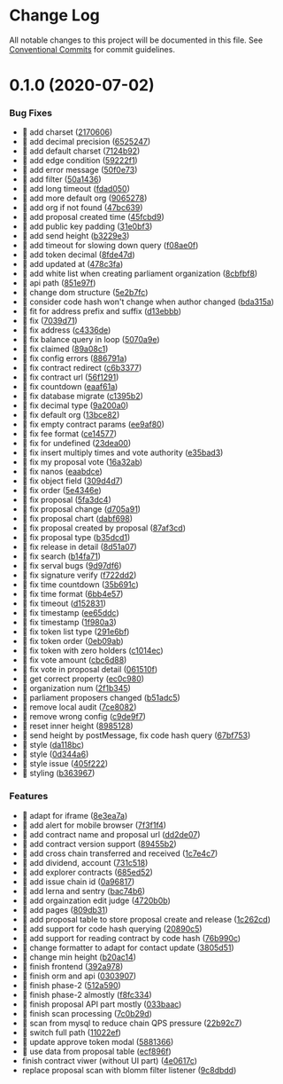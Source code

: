 # Change Log

All notable changes to this project will be documented in this file.
See [Conventional Commits](https://conventionalcommits.org) for commit guidelines.

# 0.1.0 (2020-07-02)


### Bug Fixes

* 🐛 add charset ([2170606](https://github.com/AElfProject/aelf-contract-viewer/commit/2170606e479f7a62a4ea00423f822c9806abf6f3))
* 🐛 add decimal precision ([6525247](https://github.com/AElfProject/aelf-contract-viewer/commit/6525247013bfa82831551ebe15e0f8803bd6af9e))
* 🐛 add default charset ([7124b92](https://github.com/AElfProject/aelf-contract-viewer/commit/7124b9276668d5234cb9f30cd6885ce7545ccd08))
* 🐛 add edge condition ([59222f1](https://github.com/AElfProject/aelf-contract-viewer/commit/59222f1adde630e67f9abc1edc1dea6c3f60b41a))
* 🐛 add error message ([50f0e73](https://github.com/AElfProject/aelf-contract-viewer/commit/50f0e736c7e090acda8cb874d3033d8c30444366))
* 🐛 add filter ([50a1436](https://github.com/AElfProject/aelf-contract-viewer/commit/50a14368dffdd1a11a82061f1222aea9834286b0))
* 🐛 add long timeout ([fdad050](https://github.com/AElfProject/aelf-contract-viewer/commit/fdad05033515c8d3ca8b92982b7d404d37f2a130))
* 🐛 add more default org ([9065278](https://github.com/AElfProject/aelf-contract-viewer/commit/9065278e892c1530a74c40ef00d838132465b8e8))
* 🐛 add org if not found ([47bc639](https://github.com/AElfProject/aelf-contract-viewer/commit/47bc6394babbcc7776b35581c3508e8a60734835))
* 🐛 add proposal created time ([45fcbd9](https://github.com/AElfProject/aelf-contract-viewer/commit/45fcbd926f98ec02ee2595b7533d8b76dff9a21b))
* 🐛 add public key padding ([31e0bf3](https://github.com/AElfProject/aelf-contract-viewer/commit/31e0bf3cb11d52a34c8cd5727e284c046da5524d))
* 🐛 add send height ([b3229e3](https://github.com/AElfProject/aelf-contract-viewer/commit/b3229e3feaaa659cb06977b52392dcc6d1528772))
* 🐛 add timeout for slowing down query ([f08ae0f](https://github.com/AElfProject/aelf-contract-viewer/commit/f08ae0f76eefaa70ada8a752b597520a49fe0178))
* 🐛 add token decimal ([8fde47d](https://github.com/AElfProject/aelf-contract-viewer/commit/8fde47d4c146ebb5c940570670c195065afdad6e))
* 🐛 add updated at ([478c3fa](https://github.com/AElfProject/aelf-contract-viewer/commit/478c3fa027b8c497fe05f5587fde78338ca9ac13))
* 🐛 add white list when creating parliament organization ([8cbfbf8](https://github.com/AElfProject/aelf-contract-viewer/commit/8cbfbf842ad0581a9c79c4e8a675378953b04c27))
* 🐛 api path ([851e97f](https://github.com/AElfProject/aelf-contract-viewer/commit/851e97f2a38563e871082b4c62d050e4fc427e96))
* 🐛 change dom structure ([5e2b7fc](https://github.com/AElfProject/aelf-contract-viewer/commit/5e2b7fc5ffc621e0060c0077fb243e21f0df159d))
* 🐛 consider code hash won't change when author changed ([bda315a](https://github.com/AElfProject/aelf-contract-viewer/commit/bda315a6ced6e7553480803ed9c430de12d30d16))
* 🐛 fit for address prefix and suffix ([d13ebbb](https://github.com/AElfProject/aelf-contract-viewer/commit/d13ebbb65ecc6bc5f50ac57b4d64c9fb32e17f71))
* 🐛 fix ([7039d71](https://github.com/AElfProject/aelf-contract-viewer/commit/7039d717d78eac268bfdd12ed16abc366836a24c))
* 🐛 fix address ([c4336de](https://github.com/AElfProject/aelf-contract-viewer/commit/c4336de82f870c2c1b5a3c69e52164ce83fd125e))
* 🐛 fix balance query in loop ([5070a9e](https://github.com/AElfProject/aelf-contract-viewer/commit/5070a9ed06c10c71a890ab9aa8e3261a62f41af2))
* 🐛 fix claimed ([89a08c1](https://github.com/AElfProject/aelf-contract-viewer/commit/89a08c14d946b001947f6c892d60d0db8d860392))
* 🐛 fix config errors ([886791a](https://github.com/AElfProject/aelf-contract-viewer/commit/886791aec9e5003e13db028f6b5be35e2dd6746b))
* 🐛 fix contract redirect ([c6b3377](https://github.com/AElfProject/aelf-contract-viewer/commit/c6b3377ae750502a461c0cb2ca4765756db16019))
* 🐛 fix contract url ([56f1291](https://github.com/AElfProject/aelf-contract-viewer/commit/56f12913e3830e85a293aaec18dc50f63894f8a9))
* 🐛 fix countdown ([eaaf61a](https://github.com/AElfProject/aelf-contract-viewer/commit/eaaf61aaf4816cda91fbd5f9c9606617cd4f0b64))
* 🐛 fix database migrate ([c1395b2](https://github.com/AElfProject/aelf-contract-viewer/commit/c1395b21aa8e4114f91140b8e0eab6914469aeed))
* 🐛 fix decimal type ([9a200a0](https://github.com/AElfProject/aelf-contract-viewer/commit/9a200a0f8c695de119c5e2fbb49a54e03e30bcb3))
* 🐛 fix default org ([13bce82](https://github.com/AElfProject/aelf-contract-viewer/commit/13bce829763476e00ea478d0aea0127decf97cb5))
* 🐛 fix empty contract params ([ee9af80](https://github.com/AElfProject/aelf-contract-viewer/commit/ee9af8023da5502bf632dea7121d74344d43c1be))
* 🐛 fix fee format ([ce14577](https://github.com/AElfProject/aelf-contract-viewer/commit/ce14577520fefaf7d0a9704e40557423d828c735))
* 🐛 fix for undefined ([23dea00](https://github.com/AElfProject/aelf-contract-viewer/commit/23dea00fb2b786b6923b216fb5d428b0a94ea6b2))
* 🐛 fix insert multiply times and vote authority ([e35bad3](https://github.com/AElfProject/aelf-contract-viewer/commit/e35bad3995db580afa4509f2c60e892cc214141c))
* 🐛 fix my proposal vote ([16a32ab](https://github.com/AElfProject/aelf-contract-viewer/commit/16a32ab8d5392e5e36cc1d4a23b94dc09ad0467b))
* 🐛 fix nanos ([eaabdce](https://github.com/AElfProject/aelf-contract-viewer/commit/eaabdced330ae0ed42849fd0df443a5a336af880))
* 🐛 fix object field ([309d4d7](https://github.com/AElfProject/aelf-contract-viewer/commit/309d4d7aa35ec042b6f17b35ec1742995555187a))
* 🐛 fix order ([5e4346e](https://github.com/AElfProject/aelf-contract-viewer/commit/5e4346e4fed5442fbeafcfa1b11183fbe3e588b1))
* 🐛 fix proposal ([5fa3dc4](https://github.com/AElfProject/aelf-contract-viewer/commit/5fa3dc4801b5e0afefb87b89d14343dcb00b85fd))
* 🐛 fix proposal change ([d705a91](https://github.com/AElfProject/aelf-contract-viewer/commit/d705a914ce9bbedfc1b50b91f6cd4f93d7e132b2))
* 🐛 fix proposal chart ([dabf698](https://github.com/AElfProject/aelf-contract-viewer/commit/dabf6981ea746db597f4f460000a3db2dde8c83a))
* 🐛 fix proposal created by proposal ([87af3cd](https://github.com/AElfProject/aelf-contract-viewer/commit/87af3cd5c22252bc06fc45c87514c834b130624e))
* 🐛 fix proposal type ([b35dcd1](https://github.com/AElfProject/aelf-contract-viewer/commit/b35dcd11a59f7d47c58a49d3ac89e3f4bfa06195))
* 🐛 fix release in detail ([8d51a07](https://github.com/AElfProject/aelf-contract-viewer/commit/8d51a07a2ab662f9b6030d54e5e5581fe9832002))
* 🐛 fix search ([b14fa71](https://github.com/AElfProject/aelf-contract-viewer/commit/b14fa719fed41d5b063504acf2b2a71d803322b7))
* 🐛 fix serval bugs ([9d97df6](https://github.com/AElfProject/aelf-contract-viewer/commit/9d97df63f26abad735a74ab7628b6a87f6f8b658))
* 🐛 fix signature verify ([f722dd2](https://github.com/AElfProject/aelf-contract-viewer/commit/f722dd23b9d3f7b376ad561a18b04d42b36f653f))
* 🐛 fix time countdown ([35b691c](https://github.com/AElfProject/aelf-contract-viewer/commit/35b691c11c43546665bf79295112612717ae6acc))
* 🐛 fix time format ([6bb4e57](https://github.com/AElfProject/aelf-contract-viewer/commit/6bb4e57163a3e7228bbd07915c414d23df210ec5))
* 🐛 fix timeout ([d152831](https://github.com/AElfProject/aelf-contract-viewer/commit/d152831ba3549ba75f37cc8ca10f490fe2c1a39c))
* 🐛 fix timestamp ([ee65ddc](https://github.com/AElfProject/aelf-contract-viewer/commit/ee65ddcaf9a511afafd2dca0b62fdf871f2e1bbd))
* 🐛 fix timestamp ([1f980a3](https://github.com/AElfProject/aelf-contract-viewer/commit/1f980a35a39f716cbcdf3ff782f85f16f58de67b))
* 🐛 fix token list type ([291e6bf](https://github.com/AElfProject/aelf-contract-viewer/commit/291e6bf3aaaa174a8c7c46928a940449a3cc7145))
* 🐛 fix token order ([0eb09ab](https://github.com/AElfProject/aelf-contract-viewer/commit/0eb09ab02d0aae1015b63c463f5b920fa7df9834))
* 🐛 fix token with zero holders ([c1014ec](https://github.com/AElfProject/aelf-contract-viewer/commit/c1014ec650dcc27db5ed4c33ccdc8aaa129d4091))
* 🐛 fix vote amount ([cbc6d88](https://github.com/AElfProject/aelf-contract-viewer/commit/cbc6d88752ef5cc9a82f22c98c6cba00187d5f55))
* 🐛 fix vote in proposal detail ([061510f](https://github.com/AElfProject/aelf-contract-viewer/commit/061510fbc9c1470c69958f9dcfa3a8b009591867))
* 🐛 get correct property ([ec0c980](https://github.com/AElfProject/aelf-contract-viewer/commit/ec0c980c58ce770f6c98f741e2b656395f64f767))
* 🐛 organization num ([2f1b345](https://github.com/AElfProject/aelf-contract-viewer/commit/2f1b3453378a4cba2d81e4390eb2eedf2ec83040))
* 🐛 parliament proposers changed ([b51adc5](https://github.com/AElfProject/aelf-contract-viewer/commit/b51adc560b416671a9d5fe71356f0d07b84fadd7))
* 🐛 remove local audit ([7ce8082](https://github.com/AElfProject/aelf-contract-viewer/commit/7ce80825b8d00d77a854ea9054abfed35e80445e))
* 🐛 remove wrong config ([c9de9f7](https://github.com/AElfProject/aelf-contract-viewer/commit/c9de9f7ff2a34b9c8803695be5aeb5ccb627d5dc))
* 🐛 reset inner height ([8985128](https://github.com/AElfProject/aelf-contract-viewer/commit/89851282964a1df39e37e80058b86d32c5ae902f))
* 🐛 send height by postMessage, fix code hash query ([67bf753](https://github.com/AElfProject/aelf-contract-viewer/commit/67bf753a1b96424fc88da58b12c2ce5a44fb9a9f))
* 🐛 style ([da118bc](https://github.com/AElfProject/aelf-contract-viewer/commit/da118bc66229fe37001cc7cf4cdff74380570b4b))
* 🐛 style ([0d344a6](https://github.com/AElfProject/aelf-contract-viewer/commit/0d344a665dccdc81ee15ad8e0786f3469f14922d))
* 🐛 style issue ([405f222](https://github.com/AElfProject/aelf-contract-viewer/commit/405f222ac4d6eb011c12de92f6e208ec0c2186c9))
* 🐛 styling ([b363967](https://github.com/AElfProject/aelf-contract-viewer/commit/b3639672eb81304661decf31876eccbbe0e55c03))


### Features

* 🎸 adapt for iframe ([8e3ea7a](https://github.com/AElfProject/aelf-contract-viewer/commit/8e3ea7a3ff017ab80d08d9f23925cd43aca4d2ad))
* 🎸 add alert for mobile browser ([7f3f1f4](https://github.com/AElfProject/aelf-contract-viewer/commit/7f3f1f4d7d90aa5181e8cc3b7b629aa52df138c9))
* 🎸 add contract name and proposal url ([dd2de07](https://github.com/AElfProject/aelf-contract-viewer/commit/dd2de07454d79dec2ed33c180d3877091a0efba5))
* 🎸 add contract version support ([89455b2](https://github.com/AElfProject/aelf-contract-viewer/commit/89455b25b11e364b50f0164042bdd3ef18f0b7fb))
* 🎸 add cross chain transferred and received ([1c7e4c7](https://github.com/AElfProject/aelf-contract-viewer/commit/1c7e4c7ff7afa1e4bf42d2dee3d7da9035a4f04f))
* 🎸 add dividend, account ([731c518](https://github.com/AElfProject/aelf-contract-viewer/commit/731c518adae799e08fef921e7187ee91260d2de6))
* 🎸 add explorer contracts ([685ed52](https://github.com/AElfProject/aelf-contract-viewer/commit/685ed524778d0015013134092cf18d4cf200cd14))
* 🎸 add issue chain id ([0a96817](https://github.com/AElfProject/aelf-contract-viewer/commit/0a968174380c65cca941598a5b0544e7d1c28d37))
* 🎸 add lerna and sentry ([bac74b6](https://github.com/AElfProject/aelf-contract-viewer/commit/bac74b696de0baefc44c0c1a7b54db8126bf377f))
* 🎸 add orgainzation edit judge ([4720b0b](https://github.com/AElfProject/aelf-contract-viewer/commit/4720b0b1137913c55ab5739f37c24600f8592eee))
* 🎸 add pages ([809db31](https://github.com/AElfProject/aelf-contract-viewer/commit/809db314fdd40226c5c723aba55b752d16243b3b))
* 🎸 add proposal table to store proposal create and release ([1c262cd](https://github.com/AElfProject/aelf-contract-viewer/commit/1c262cd44ec2ad9f0ade9afe63fb4955d2044d32))
* 🎸 add support for code hash querying ([20890c5](https://github.com/AElfProject/aelf-contract-viewer/commit/20890c5e2b9c042d768a1e55fda189c243430424))
* 🎸 add support for reading contract by code hash ([76b990c](https://github.com/AElfProject/aelf-contract-viewer/commit/76b990c7db3eed3dedae27b2cb34cba84e8bbd8d))
* 🎸 change formatter to adapt for contact update ([3805d51](https://github.com/AElfProject/aelf-contract-viewer/commit/3805d5162dac5abb7016d8c25fb216dab6b178b7))
* 🎸 change min height ([b20ac14](https://github.com/AElfProject/aelf-contract-viewer/commit/b20ac14f47f06610da8d806088670f2b67c43d5e))
* 🎸 finish frontend ([392a978](https://github.com/AElfProject/aelf-contract-viewer/commit/392a9789ce862f6456187c5e3f30d410d709b963))
* 🎸 finish orm and api ([0303907](https://github.com/AElfProject/aelf-contract-viewer/commit/0303907d072f9f0c5b257057e469de94a3a6db7c))
* 🎸 finish phase-2 ([512a590](https://github.com/AElfProject/aelf-contract-viewer/commit/512a59061cf5b0c47e3c7ef954284674250be75d))
* 🎸 finish phase-2 almostly ([f8fc334](https://github.com/AElfProject/aelf-contract-viewer/commit/f8fc334a1787d85d5486c423aa69c3ff43a54513))
* 🎸 finish proposal API part mostly ([033baac](https://github.com/AElfProject/aelf-contract-viewer/commit/033baaca2ebc4815207a2f1970ad89312065aeac))
* 🎸 finish scan processing ([7c0b29d](https://github.com/AElfProject/aelf-contract-viewer/commit/7c0b29d237abbd2d1b29404bd38e63de13dabaf4))
* 🎸 scan from mysql to reduce chain QPS pressure ([22b92c7](https://github.com/AElfProject/aelf-contract-viewer/commit/22b92c77256edcfc85a9c1f9c2d31bd3a012e475))
* 🎸 switch full path ([11022ef](https://github.com/AElfProject/aelf-contract-viewer/commit/11022efa4d004017c07feb5c6925ecc01040f45e))
* 🎸 update approve token modal ([5881366](https://github.com/AElfProject/aelf-contract-viewer/commit/588136696f1e460b1952f10a783303359f7084ed))
* 🎸 use data from proposal table ([ecf896f](https://github.com/AElfProject/aelf-contract-viewer/commit/ecf896f9fec41cc7b073fa4fc67c807ffeb3c0cc))
* finish contract viwer (without UI part) ([4e0617c](https://github.com/AElfProject/aelf-contract-viewer/commit/4e0617cb65886dd070f40e33b3c33211589eae89))
* replace proposal scan with blomm filter listener ([9c8dbdd](https://github.com/AElfProject/aelf-contract-viewer/commit/9c8dbddd7adf1fd3aeebefa6f2c5cc58e921c60a))
